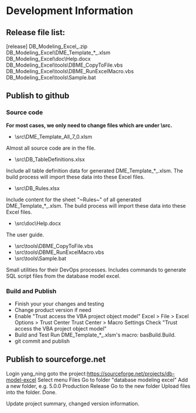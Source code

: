 # Development Information

## Release file list:

[release]
DB_Modeling_Excel_<version>.zip
DB_Modeling_Excel\DME_Template_*_<version>.xlsm
DB_Modeling_Excel\doc\Help.docx
DB_Modeling_Excel\tools\DBME_CopyToFile.vbs
DB_Modeling_Excel\tools\DBME_RunExcelMacro.vbs
DB_Modeling_Excel\tools\Sample.bat

## Publish to github

### Source code

**For most cases, we only need to change files which are under \src\.**

- \src\DME_Template_All_7_0.xlsm

Almost all source code are in the file.

- \src\DB_TableDefinitions.xlsx

Include all table definition data for generated DME_Template_*_<version>.xlsm.
The build process will import these data into these Excel files.

- \src\DB_Rules.xlsx

Include content for the sheet "~Rules~" of all generated DME_Template_*_<version>.xlsm.
The build process will import these data into these Excel files.

- \src\doc\Help.docx

The user guide.

- \src\tools\DBME_CopyToFile.vbs
- \src\tools\DBME_RunExcelMacro.vbs
- \src\tools\Sample.bat

Small utilities for their DevOps processes.
Includes commands to generate SQL script files from the database model excel.

### Build and Publish

- Finish your your changes and testing
- Change product version if need
- Enable "Trust access the VBA project object model"
  Excel > File > Excel Options > Trust Center
  Trust Center > Macro Settings
  Check "Trust access the VBA project object model"
- Build and Test
  Run DME_Template_*_<version>.xlsm's macro: basBuild.Build.
- git commit and publish

## Publish to sourceforge.net

Login yang_ning
goto the project:https://sourceforge.net/projects/db-model-excel
Select menu Files
Go to folder "database modeling excel"
Add a new folder, e.g. 5.0.0 Production Release
Go to the new folder
Upload files into the folder. Done.

Update project summary, changed version information.
